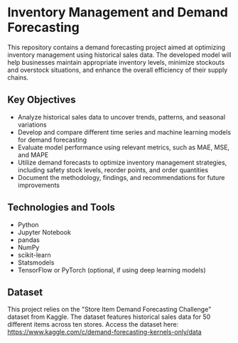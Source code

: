 # Inventory Management and Demand Forecasting

This repository contains a demand forecasting project aimed at optimizing inventory management using historical sales data. The developed model will help businesses maintain appropriate inventory levels, minimize stockouts and overstock situations, and enhance the overall efficiency of their supply chains.

## Key Objectives

- Analyze historical sales data to uncover trends, patterns, and seasonal variations
- Develop and compare different time series and machine learning models for demand forecasting
- Evaluate model performance using relevant metrics, such as MAE, MSE, and MAPE
- Utilize demand forecasts to optimize inventory management strategies, including safety stock levels, reorder points, and order quantities
- Document the methodology, findings, and recommendations for future improvements

## Technologies and Tools

- Python
- Jupyter Notebook
- pandas
- NumPy
- scikit-learn
- Statsmodels
- TensorFlow or PyTorch (optional, if using deep learning models)

## Dataset

This project relies on the "Store Item Demand Forecasting Challenge" dataset from Kaggle. The dataset features historical sales data for 50 different items across ten stores. Access the dataset here: https://www.kaggle.com/c/demand-forecasting-kernels-only/data
